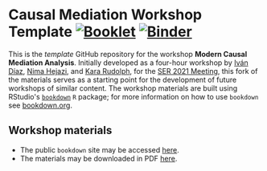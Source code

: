 # Causal Mediation Workshop Template [![Booklet](https://github.com/nhejazi/causal_mediation_workshops/actions/workflows/bookdown.yml/badge.svg)](https://github.com/nhejazi/causal_mediation_workshops/actions/workflows/bookdown.yml) [![Binder](http://mybinder.org/badge_logo.svg)](http://mybinder.org/v2/gh/nhejazi/causal_mediation_workshops/master?urlpath=rstudio)

This is the _template_ GitHub repository for the workshop **Modern Causal
Mediation Analysis**. Initially developed as a four-hour workshop
by [Iván Díaz](https://www.idiaz.xyz/), [Nima Hejazi](https://nimahejazi.org),
and [Kara Rudolph](https://kararudolph.github.io/), for the [SER 2021
Meeting](https://code.nimahejazi.org/causal_mediation_workshops/), this
fork of the materials serves as a starting point for the development of future
workshops of similar content. The workshop materials are built using RStudio's
[`bookdown`](https://www.rstudio.com/resources/webinars/introducing-bookdown/)
`R` package; for more information on how to use `bookdown` see
[bookdown.org](https://bookdown.org/).

## Workshop materials

* The public `bookdown` site may be accessed
  [here](https://code.nimahejazi.org/causal_mediation_workshops/).
* The materials may be downloaded in PDF
  [here](https://code.nimahejazi.org/causal_mediation_workshops/causal_mediation.pdf).

